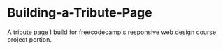 # Building-a-Tribute-Page
A tribute page I build for freecodecamp's responsive web design course project portion.
